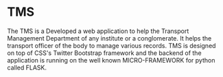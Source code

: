 # TMS

The TMS is a Developed a web application to help the Transport Management Department of any institute or a conglomerate. It helps the transport officer of the body to manage various records. TMS is designed on top of CSS's Twitter Bootstrap framework and the backend of the application is running on the well known  MICRO-FRAMEWORK for python called FLASK.

